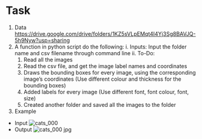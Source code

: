 # Task 
1. Data https://drive.google.com/drive/folders/1KZ5sVLpEMqt4I4Yj3Sg8BAVJQ-5h9Nyw?usp=sharing 
2. A function in python script do the following: 
  i. Inputs: Input the folder name and csv filename through command line
  ii. To-Do:
    1. Read all the images
    2. Read the csv file, and get the image label names and coordinates
    3. Draws the bounding boxes for every image, using the corresponding image’s coordinates (Use different colour and thickness for the bounding boxes)
    4. Added labels for every image (Use different font, font colour, font, size)
    5. Created another folder and saved all the images to the folder
3. Example
- Input  ![cats_000](https://user-images.githubusercontent.com/67424390/160527776-58b5c446-2800-4fec-b7cf-6f1a36fa6867.jpg) 
- Output ![cats_000 jpg](https://user-images.githubusercontent.com/67424390/160527798-99dfcb74-1e85-4033-897e-c52aa3c69d63.jpg)
